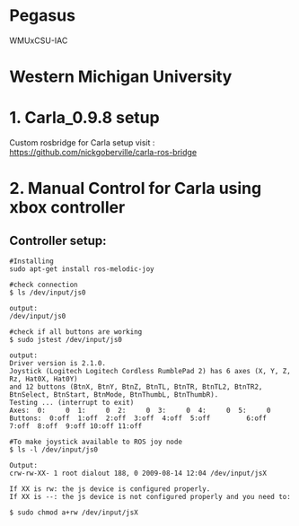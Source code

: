 # Pegasus
WMUxCSU-IAC 


# Western Michigan University

# 1. Carla_0.9.8 setup

Custom rosbridge for Carla setup visit : 
<https://github.com/nickgoberville/carla-ros-bridge>

# 2. Manual Control for Carla using xbox controller

## Controller setup:
   
    #Installing
    sudo apt-get install ros-melodic-joy
   
    #check connection
    $ ls /dev/input/js0
    
    output:
    /dev/input/js0
   
    #check if all buttons are working
    $ sudo jstest /dev/input/js0
    
    output:
    Driver version is 2.1.0.
    Joystick (Logitech Logitech Cordless RumblePad 2) has 6 axes (X, Y, Z, Rz, Hat0X, Hat0Y)
    and 12 buttons (BtnX, BtnY, BtnZ, BtnTL, BtnTR, BtnTL2, BtnTR2, BtnSelect, BtnStart, BtnMode, BtnThumbL, BtnThumbR).
    Testing ... (interrupt to exit)
    Axes:  0:     0  1:     0  2:     0  3:     0  4:     0  5:     0 Buttons:  0:off  1:off  2:off  3:off  4:off  5:off         6:off  7:off  8:off  9:off 10:off 11:off
    
    #To make joystick available to ROS joy node
    $ ls -l /dev/input/js0
    
    Output:
    crw-rw-XX- 1 root dialout 188, 0 2009-08-14 12:04 /dev/input/jsX
    
    If XX is rw: the js device is configured properly.
    If XX is --: the js device is not configured properly and you need to:
    
    $ sudo chmod a+rw /dev/input/jsX
      

  



